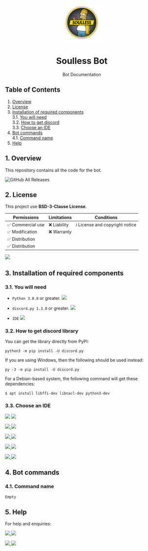 <p align="center"><img src="bot-logo.png" alt="Bot Logo" width=128 height=128></p>
<h1 align="center" >Soulless Bot</h1>
<p align="center">Bot Documentation</p>

## Table of  Contents
1. <a href='#1-overview'>Overview</a><br>
2. <a href='#2-license'>License</a>
3. <a href='#3-installation-of-required-components'>Installation of required components</a><br>
  3.1. <a href='#31-you-will-need'>You will need</a><br>
  3.2. <a href='#32-how-to-get-discord-library'>How to get discord</a><br>
  3.3. <a href='#33-choose-an-ide'>Choose an IDE</a>
4. <a href='#4-bot-commands'>Bot commands</a><br>
  4.1. <a href='#41-command-name'>Command name</a>
5. <a href='#5-help'>Help</a>

## 1. Overview
This repository contains all the code for the bot. <br>

![GitHub All Releases](https://img.shields.io/github/downloads/blaze-github/Discord-Bot/total?style=social)
## 2. License
This project use **BSD-3-Clause License**.  

| Permissions                         | Limitations         | Conditions                                       |
| ----------------------------------- | ------------------- | ------------------------------------------------ |
| :white_check_mark:  Commercial use  | :x:  Liability      | :information_source: License and copyright notice|
| :white_check_mark:  Modification    | :x:  Warranty       |                                                  |
| :white_check_mark:  Distribution    |                     |                                                  |
| :white_check_mark:  Distribution    |                     |                                                  |

<a href='LICENSE'><img src='https://raster.shields.io/badge/!-Read%20license-16c60c.svg?style=for-the-badge'></a>

## 3. Installation of required components

### 3.1. You will need
- `Python 3.8.0` or greater. <a href='https://www.python.org/downloads/'><img src='https://raster.shields.io/badge/Download-Python-brightgreen.svg'></a><br>

- `discord.py 1.3.0` or greater. <a href='#32-how-to-get-discord-library'><img src='https://raster.shields.io/badge/How%20to%20get-discord.py-blue.svg'></a><br>

- `IDE` <a href='#33-choose-an-ide'><img src='https://raster.shields.io/badge/Choose%20an-IDE-blue.svg'></a>


### 3.2. How to get **discord** library
You can get the library directly from PyPI: <br>
```
python3 -m pip install -U discord.py
```

If you are using Windows, then the following should be used instead: <br>
```
py -3 -m pip install -U discord.py
```

For a Debian-based system, the following command will get these dependencies: <br>
```
$ apt install libffi-dev libnacl-dev python3-dev
```

### 3.3. Choose an IDE
<img src='https://raster.shields.io/badge/1-gray.svg?style=for-the-badge'> <a href='https://atom.io/'><img src='https://raster.shields.io/badge/Download-Atom-brightgreen.svg?style=for-the-badge&logo=atom'></a>
<br>

<img src='https://raster.shields.io/badge/2-gray.svg?style=for-the-badge'><a href='https://www.sublimetext.com/3'> <img src='https://raster.shields.io/badge/Download-Sublime%20Text-FF9800.svg?style=for-the-badge&logo=sublime-text'></a>
<br>

<img src='https://raster.shields.io/badge/3-gray.svg?style=for-the-badge'><a href='https://code.visualstudio.com/Download'> <img src='https://raster.shields.io/badge/Download-Visual%20Studio%20Code-0078d7.svg?style=for-the-badge&logo=visual-studio-code'></a>
<br>

<img src='https://raster.shields.io/badge/4-gray.svg?style=for-the-badge'><a href='https://www.jetbrains.com/pycharm/download/'> <img src='https://raster.shields.io/badge/Download-PyCharm-c6c6c6.svg?style=for-the-badge&logo=pycharm'></a>
<br>

<img src='https://raster.shields.io/badge/5-gray.svg?style=for-the-badge'><a href='https://jupyter.org/install'> <img src='https://raster.shields.io/badge/Download-Jupyter-orange.svg?style=for-the-badge&logo=jupyter'></a>



## 4. Bot commands

### 4.1. Command name
```
Empty
```
## 5. Help
For help and enquiries:
<br>

<img src='https://raster.shields.io/badge/1-gray.svg?style=for-the-badge'><a href='https://www.instagram.com/sfratescu00/'> <img src='https://raster.shields.io/badge/contact%20me%20on-instagram-cd486b.svg?style=for-the-badge&logo=instagram'></a>

<img src='https://raster.shields.io/badge/2-gray.svg?style=for-the-badge'><a href='https://discord.com/users/385834838793388033'> <img src='https://raster.shields.io/badge/contact%20me%20on-discord-7289d9.svg?style=for-the-badge&logo=discord'></a>
